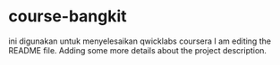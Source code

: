 # course-bangkit
ini digunakan untuk menyelesaikan qwicklabs coursera
I am editing the README file. Adding some more details about the project description.

